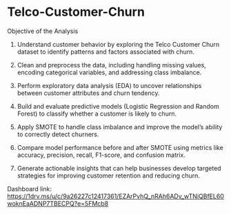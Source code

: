 # Telco-Customer-Churn
Objective of the Analysis
1. Understand customer behavior by exploring the Telco Customer Churn dataset to identify patterns and factors associated with churn.

2. Clean and preprocess the data, including handling missing values, encoding categorical variables, and addressing class imbalance.

3. Perform exploratory data analysis (EDA) to uncover relationships between customer attributes and churn tendency.

4. Build and evaluate predictive models (Logistic Regression and Random Forest) to classify whether a customer is likely to churn.

5. Apply SMOTE to handle class imbalance and improve the model’s ability to correctly detect churners.

6. Compare model performance before and after SMOTE using metrics like accuracy, precision, recall, F1-score, and confusion matrix.

7. Generate actionable insights that can help businesses develop targeted strategies for improving customer retention and reducing churn.

Dashboard link: https://1drv.ms/u/c/9a26227c12417361/EZArPvhQ_nRAh6ADv_wTNiQBfEL60woknEaADNP7TBECPQ?e=5FMcb8
